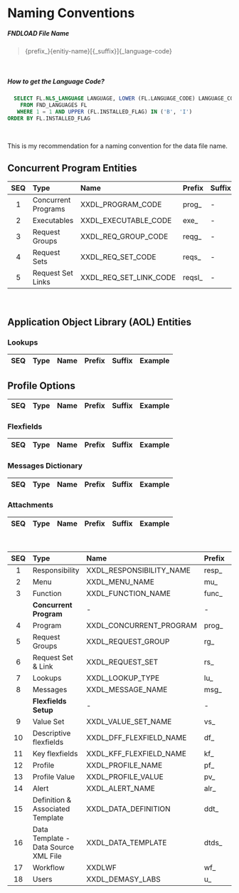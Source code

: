 # Naming Conventions

##### FNDLOAD File Name
> {prefix_}{enitiy-name}[{_suffix}]{_language-code}

<br>

##### How to get the Language Code?
``` SQL
  SELECT FL.NLS_LANGUAGE LANGUAGE, LOWER (FL.LANGUAGE_CODE) LANGUAGE_CODE
    FROM FND_LANGUAGES FL
   WHERE 1 = 1 AND UPPER (FL.INSTALLED_FLAG) IN ('B', 'I')
ORDER BY FL.INSTALLED_FLAG
```

<br>

 
This is my recommendation for a naming convention for the data file name.

## Concurrent Program Entities
 | SEQ | Type                 | Name                   | Prefix | Suffix | Example |
 | :-: | :----------          | :----                  | :---   | :---   | :----   |
 | 1   | Concurrent Programs  | XXDL_PROGRAM_CODE      | prog_  |   -     | prog_XXDL_PROGRAM_CODE_us.ldt |
 | 2   | Executables          | XXDL_EXECUTABLE_CODE   | exe_   |   -     | exe_XXDL_EXECUTABLE_CODE_us.ldt |
 | 3   | Request Groups       | XXDL_REQ_GROUP_CODE    | reqg_  |   -     | reqg_XXDL_REQ_GROUP_CODE_us.ldt |
 | 4   | Request Sets         | XXDL_REQ_SET_CODE      | reqs_  |   -     | reqs_XXDL_REQ_SET_CODE_us.ldt |
 | 5   | Request Set Links    | XXDL_REQ_SET_LINK_CODE | reqsl_ |   -     | reqsl_XXDL_REQ_SET_LINK_CODE_us.ldt |

<br>

## Application Object Library (AOL) Entities

### Lookups
 | SEQ | Type                 | Name                   | Prefix | Suffix | Example |
 | :-: | :----------          | :----                  | :---   | :---   | :----   |
 
## Profile Options
 | SEQ | Type                 | Name                   | Prefix | Suffix | Example |
 | :-: | :----------          | :----                  | :---   | :---   | :----   |

### Flexfields
 | SEQ | Type                 | Name                   | Prefix | Suffix | Example |
 | :-: | :----------          | :----                  | :---   | :---   | :----   |

### Messages Dictionary
 | SEQ | Type                 | Name                   | Prefix | Suffix | Example |
 | :-: | :----------          | :----                  | :---   | :---   | :----   |

### Attachments
 | SEQ | Type                 | Name                   | Prefix | Suffix | Example |
 | :-: | :----------          | :----                  | :---   | :---   | :----   |
 
<br>
 
 | SEQ       | Type                   | Name                           | Prefix | Suffix | Example |
 | :-:       | :----------            | :----                          | :---   | :---   | :----   |
 | 1         | Responsibility         | XXDL_RESPONSIBILITY_NAME       | resp_  |   -     | resp_XXDL_RESPONSIBILITY_NAME.ldt |
 | 2         | Menu                   | XXDL_MENU_NAME                 | mu_    |   -     | mu_XXDL_MENU_NAME.ldt |
 | 3         | Function               | XXDL_FUNCTION_NAME             | func_  |   -     | func_XXDL_FUNCTION_NAME.ldt |  
 |           | **Concurrent Program**                                  | -      |  -      |  -      | -|
 | 4         | Program                | XXDL_CONCURRENT_PROGRAM        | prog_  |   -     | prog_XXDL_CONCURRENT_PROGRAM.ldt |
 | 5         | Request Groups         | XXDL_REQUEST_GROUP             | rg_    |   -     | rg_XXDL_REQUEST_GROUP.ldt |
 | 6         | Request Set & Link     | XXDL_REQUEST_SET               | rs_    |   -     | rs_XXDL_REQUEST_SET.ldt | 
 | 7         | Lookups                | XXDL_LOOKUP_TYPE               | lu_    |   -     | lu_XXDL_LOOKUP_TYPE.ldt |
 | 8         | Messages               | XXDL_MESSAGE_NAME              | msg_   |   -     | msg_XXDL_MESSAGE_NAME.ldt |
 |           | **Flexfields Setup**   | -                              | -      |   -     | - |
 | 9         | Value Set              | XXDL_VALUE_SET_NAME            | vs_    |   -     | vs_XXDL_VALUE_SET_NAME.ldt |
 | 10        | Descriptive flexfields | XXDL_DFF_FLEXFIELD_NAME        | df_    |   -     | df_XXDL_DFF_FLEXFIELD_NAME.ldt |
 | 11        | Key flexfields         | XXDL_KFF_FLEXFIELD_NAME        | kf_    |   -     | kf_XXDL_KFF_FLEXFIELD_NAME.ldt |
 | 12        | Profile                | XXDL_PROFILE_NAME              | pf_    |   -     | pf_XXDL_PROFILE_NAME.ldt |
 | 13        | Profile Value          | XXDL_PROFILE_VALUE             | pv_    |   -     | pv_XXDL_PROFILE_VALUE.ldt | 
 | 14        | Alert                  | XXDL_ALERT_NAME                | alr_   |   -     | alr_XXDL_ALERT_NAME.ldt |
 | 15        | Definition & Associated Template | XXDL_DATA_DEFINITION    | ddt_   |   -     | ddt_XXDL_DATA_DEFINITION.ldt | 
 | 16        | Data Template - Data Source XML File | XXDL_DATA_TEMPLATE| dtds_  |   -     | dtds_XXDL_DATA_TEMPLATE.ldt |  
 | 17        | Workflow               | XXDLWF                         | wf_    |   -     | wf_XXDLWF.wft |
 | 18        | Users                  | XXDL_DEMASY_LABS               | u_     |   -     | user_DEMASY_LABS.ldt | 
 

